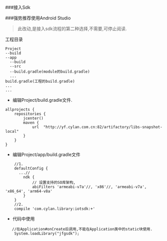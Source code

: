 ###接入Sdk

###强势推荐使用Android Studio

>	此改动,是接入sdk流程的第二种选择,不需要,可停止阅读.


工程目录
```
Project
--build
--app
  --build
  --src
  --build.gradle(module的build.gradle)
  ...
build.gradle(工程的build.gradle)
...
...
```

*   编辑Project/build.gradle文件.

```
allprojects {
    repositories {
        jcenter()
        maven {
            url  "http://yf.cylan.com.cn:82/artifactory/libs-snapshot-local"
        }
    }
}
```

*   编辑Project/app/build.gradle文件

```
    //1.
    defaultConfig {
      ...//
        ndk {
            // 设置支持的SO库架构,
            abiFilters 'armeabi-v7a'//, 'x86'//, 'armeabi-v7a', 'x86_64', 'arm64-v8a'
        }
    }
    //2.
    compile 'com.cylan.library:iotsdk:+'
```

*   代码中使用

```
   //在Application#onCreate后调用,不能在Application类中的static块使用.
    System.loadLibrary("jfgsdk");
```
